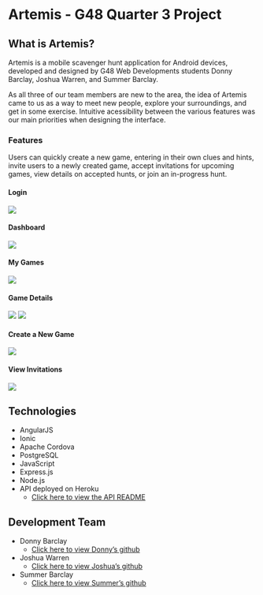 # Artemis - G48 Quarter 3 Project

## What is Artemis?

Artemis is a mobile scavenger hunt application for Android devices, developed and designed by G48 Web Developments students Donny Barclay, Joshua Warren, and Summer Barclay.

As all three of our team members are new to the area, the idea of Artemis came to us as a way to meet new people, explore your surroundings, and get in some exercise. Intuitive acessibility between the various features was our main priorities when designing the interface.

### Features

Users can quickly create a new game, entering in their own clues and hints, invite users to a newly created game, accept invitations for upcoming games, view details on accepted hunts, or join an in-progress hunt.

#### Login
![](/www/img/artemis-login.png)

#### Dashboard
![](/www/img/artemis-dashboard.png)

#### My Games
![](/www/img/artemis-my-games.png)

#### Game Details
![](/www/img/artemis-game-details1.png)
![](/www/img/artemis-game-details2.png)

#### Create a New Game
![](/www/img/artemis-create.png)

#### View Invitations
![](/www/img/artemis-invites.png)

## Technologies
* AngularJS
* Ionic
* Apache Cordova
* PostgreSQL
* JavaScript
* Express.js
* Node.js
* API deployed on Heroku
  * [Click here to view the API README](https://github.com/Doubleshot1122/artemis_api)

## Development Team
- Donny Barclay
  - [Click here to view Donny’s github](https://github.com/Doubleshot1122)
- Joshua Warren
  - [Click here to view Joshua’s github](https://github.com/Shiftyfive)
- Summer Barclay
  - [Click here to view Summer’s github](https://github.com/Mavyllos)
